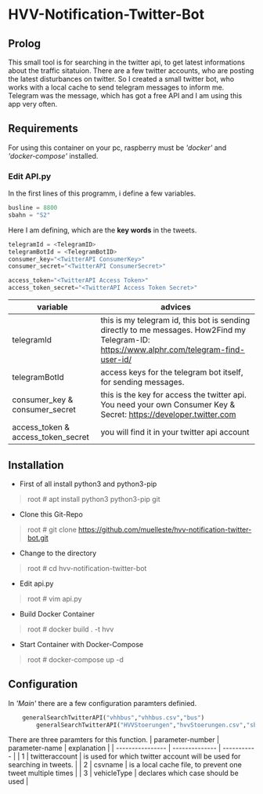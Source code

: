 # HVV-Notification-Twitter-Bot

## Prolog

This small tool is for searching in the twitter api, to get latest informations about the traffic sitatuion. 
There are a few twitter accounts, who are posting the latest disturbances on twitter. So I created a small twitter bot, who works with a local cache to send telegram messages to inform me. 
Telegram was the message, which has got a free API and I am using this app very often. 

## Requirements
For using this container on your pc, raspberry must be *'docker'* and *'docker-compose'* installed.

### Edit API.py 
In the first lines of this programm, i define a few variables.

```python
busline = 8800
sbahn = "S2"
```
Here I am defining, which are the **key words** in the tweets.
 

```python
telegramId = <TelegramID>
telegramBotId = <TelegramBotID>
consumer_key="<TwitterAPI ConsumerKey>"
consumer_secret="<TwitterAPI ConsumerSecret>"

access_token="<TwitterAPI Access Token>"
access_token_secret="<TwitterAPI Access Token Secret>"
``` 
| variable | advices | 
| ------   | ------- | 
| telegramId | this is my telegram id, this bot is sending directly to me messages. How2Find my Telegram-ID: https://www.alphr.com/telegram-find-user-id/ | 
| telegramBotId | access keys for the telegram bot itself, for sending messages. | 
| consumer_key & consumer_secret | this is the key for access the twitter api. You need your own Consumer Key & Secret: https://developer.twitter.com | 
| access_token & access_token_secret | you will find it in your twitter api account | 

## Installation

- First of all install python3 and python3-pip
> root # apt install python3 python3-pip git
- Clone this Git-Repo
> root # git clone https://github.com/muelleste/hvv-notification-twitter-bot.git
- Change to the directory
> root # cd hvv-notification-twitter-bot
- Edit api.py
> root # vim api.py
- Build Docker Container
> root # docker build . -t hvv
- Start Container with Docker-Compose
> root # docker-compose up -d 

## Configuration 

In *'Main'* there are a few configuration paramters definied. 
```python
	generalSearchTwitterAPI("vhhbus","vhhbus.csv","bus")
        generalSearchTwitterAPI("HVVStoerungen","hvvStoerungen.csv","sbahn")

```
There are three paramters for this function. 
| parameter-number | parameter-name | explanation | 
| ---------------- | -------------- | ----------- | 
| 1 | twitteraccount | is used for which twitter account will be used for searching in tweets. | 
| 2 | csvname | is a local cache file, to prevent one tweet multiple times | 
| 3 | vehicleType | declares which case should be used | 
